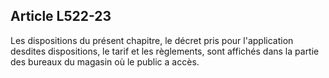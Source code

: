 Article L522-23
----
Les dispositions du présent chapitre, le décret pris pour l'application desdites
dispositions, le tarif et les règlements, sont affichés dans la partie des
bureaux du magasin où le public a accès.
